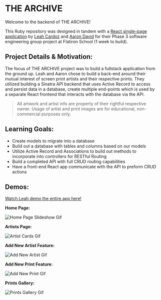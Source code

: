 # THE ARCHIVE

Welcome to the backend of THE ARCHIVE!

This Ruby repository was designed in tandem with a [React single-page application](https://github.com/ajdavid128/phase-3-group-project-front-end-react) by [Leah Cardoz](https://github.com/lcardoz) and [Aaron David](https://github.com/ajdavid128) for their Phase 3 software engineering group project at Flatiron School (1 week to build).

## Project Details & Motivation:

The focus of THE ARCHIVE project was to build a fullstack application from the ground up. Leah and Aaron chose to build a back-end around their mutual interest of screen print artists and their respective prints. They utilized building a Sinatra API backend that uses Active Record to access and persist data in a database, create multiple end-points which is used by a separate React frontend that interacts with the database via the API.

> All artwork and artist info are property of their rightful respective owner. 
Usage of artist and print images are for educational, non-commercial purposes only.

## Learning Goals:

- Create models to migrate into a database
- Build out a database with tables and columns based on our models
- Utilize Active Record and Associations to build out methods to incorporate into controllers for RESTful Routing
- Build a completed API with full CRUD routing capabilities 
- Have a front-end React app communicate with the API to preform CRUD actions

## Demos:

[Watch Leah demo the entire app here!](https://vimeo.com/799986630)

**Home Page:**

![Home Page Slideshow Gif](https://videoapi-muybridge.vimeocdn.com/animated-thumbnails/image/51b64a68-852c-485a-be97-d8131ec4ecc9.gif?ClientID=vimeo-core-prod&Date=1676663242&Signature=7aa5c985099a257b6772af43c1df6de55c873666)

**Artists Page:**

![Artist Cards Gif](https://videoapi-muybridge.vimeocdn.com/animated-thumbnails/image/8b37a371-0625-48c7-af79-02cfa664d6bb.gif?ClientID=vimeo-core-prod&Date=1676670122&Signature=ddf146bce910b291472b42e44c028401dd0f1f8c)

**Add New Artist Feature:**

![Add New Artist Gif](https://videoapi-muybridge.vimeocdn.com/animated-thumbnails/image/b69f974e-5edb-4551-9728-30cb75010933.gif?ClientID=vimeo-core-prod&Date=1676671759&Signature=9bb288aa8643e0f470416ac68be6740676bf888a)

**Add New Print Feature:**

![Add New Print Gif](https://videoapi-muybridge.vimeocdn.com/animated-thumbnails/image/35a43647-83ee-4576-a8fb-c341ffda81ea.gif?ClientID=vimeo-core-prod&Date=1676673537&Signature=9e841b51a358439419dec073b6a49fa099a04399)

**Prints Gallery:**

![Prints Gallery Gif](https://videoapi-muybridge.vimeocdn.com/animated-thumbnails/image/cf2e3c13-38f8-423a-af26-8f9c02bc20fc.gif?ClientID=vimeo-core-prod&Date=1676664383&Signature=05316e6edaf0c04a32edf6a6aabb81a77889299c)

